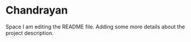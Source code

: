 # Chandrayan
Space
I am editing the README file. Adding some more details about the project description.
